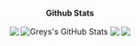 <p align="center">
  <b>Github Stats</b>
</p>
<p align="center">

  <img align="center" src="https://github-readme-stats.vercel.app/api/top-langs/?username=JGreyScales&hide=java,html&title_color=ffffff&text_color=c9cacc&icon_color=2bbc8a&bg_color=1d1f21" />
   <img align="center" src="https://github-readme-stats.vercel.app/api?username=JGreyScales&show_icons=true&line_height=27&count_private=true&title_color=ffffff&text_color=c9cacc&icon_color=2bbc8a&bg_color=1d1f21" alt="Greys's GitHub Stats" />
  <img align="center" src="https://github-readme-stats.vercel.app/api/pin/?username=JGreyScales&repo=Utility-Discord-Bot&title_color=ffffff&text_color=c9cacc&icon_color=2bbc8a&bg_color=1d1f21" />
  <img align="center" src="https://github-readme-stats.vercel.app/api/pin/?username=JGreyScales&repo=FreeGamesDiscordBot&title_color=ffffff&text_color=c9cacc&icon_color=2bbc8a&bg_color=1d1f21" />   
</p>
